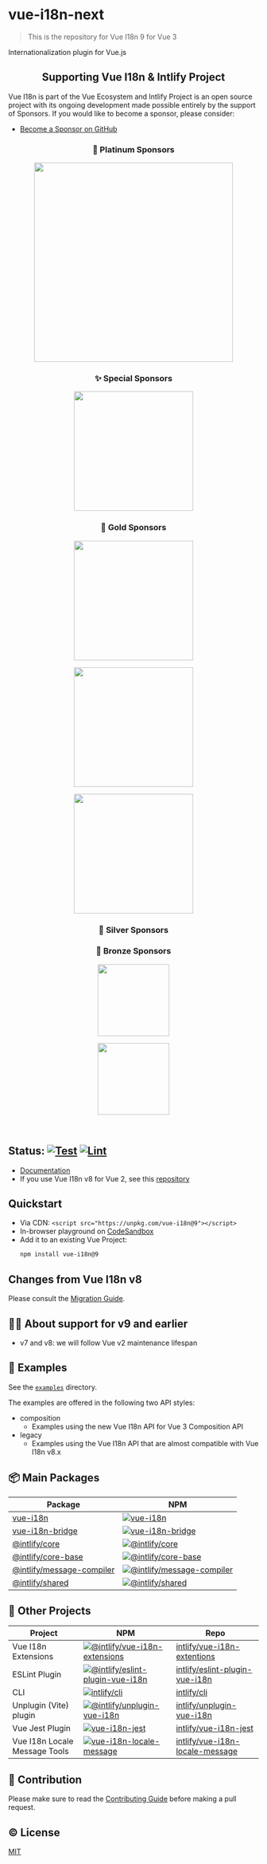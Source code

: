 # vue-i18n-next

> This is the repository for Vue I18n 9 for Vue 3

Internationalization plugin for Vue.js

<h2 align="center">Supporting Vue I18n & Intlify Project</h2>

Vue I18n is part of the Vue Ecosystem and Intlify Project is an open source project with its ongoing development made possible entirely by the support of Sponsors. If you would like to become a sponsor, please consider:

- [Become a Sponsor on GitHub](https://github.com/sponsors/kazupon)

<h3 align="center">🏅 Platinum Sponsors</h3>

<p align="center">
  <a href="https://zenarchitects.co.jp/" target="_blank">
    <img
      src="https://raw.githubusercontent.com/intlify/vue-i18n-next/master/docs/public/zenarchitects.png"
      width="400px"
    />
  </a>
</p>

<h3 align="center">✨ Special Sponsors</h3>

<p align="center">
  <a
    href="https://plaid.co.jp/"
    target="_blank">
    <img
      src="https://raw.githubusercontent.com/intlify/vue-i18n-next/master/docs/public/plaid.svg"
      width="240px"
    />
  </a>
</p>

<h3 align="center">🥇 Gold Sponsors</h3>

<p align="center">
  <a
    href="https://nuxtlabs.com/"
    target="_blank">
    <img
      src="https://raw.githubusercontent.com/intlify/vue-i18n-next/master/docs/public/nuxtlabs.svg"
      width="240px"
    />
  </a>
</p>
<p align="center">
  <a
    href="https://localazy.com/blog/how-to-localize-vuejs-app-with-vue-i18n-and-localazy?utm_source=kazupon&utm_medium=banner&utm_campaign=sponsorships_kazupon&utm_content=logo"
    target="_blank">
    <img
      src="https://raw.githubusercontent.com/intlify/vue-i18n-next/master/docs/public/localazy.svg"
      width="240px"
    />
  </a>
</p>
<p align="center">
  <a
    href="https://crowdin.com/teams/engineering?utm_source=vue-i18n.intlify.dev&utm_medium=referral"
    target="_blank">
    <img
      src="https://raw.githubusercontent.com/intlify/vue-i18n-next/master/docs/public/crowdin.svg"
      width="240px"
    />
  </a>
</p>

<h3 align="center">🥈 Silver Sponsors</h3>

<h3 align="center">🥉 Bronze Sponsors</h3>

<p align="center">
  <a href="https://www.vuemastery.com/" target="_blank">
    <img
      src="https://raw.githubusercontent.com/intlify/vue-i18n-next/master/docs/public/vuemastery.png"
      width="144px"
    />
  </a>
</p>

<p align="center">
  <a href="https://froggly.pl/" target="_blank">
    <img
      src="https://raw.githubusercontent.com/intlify/vue-i18n-next/master/docs/public/Froggly.svg"
      width="144px"
    />
  </a>
</p>

<br/>

## Status: [![Test](https://github.com/intlify/vue-i18n-next/actions/workflows/test.yml/badge.svg)](https://github.com/intlify/vue-i18n-next/actions/workflows/test.yml) [![Lint](https://github.com/intlify/vue-i18n-next/actions/workflows/lint.yml/badge.svg)](https://github.com/intlify/vue-i18n-next/actions/workflows/lint.yml)

- [Documentation](https://vue-i18n.intlify.dev/)
- If you use Vue I18n v8 for Vue 2, see this [repository](https://github.com/kazupon/vue-i18n)

## Quickstart

- Via CDN: `<script src="https://unpkg.com/vue-i18n@9"></script>`
- In-browser playground on [CodeSandbox](https://codesandbox.io/s/vue-i18n-9-template-h28c0)
- Add it to an existing Vue Project:
  ```bash
  npm install vue-i18n@9
  ```

## Changes from Vue I18n v8

Please consult the [Migration Guide](https://vue-i18n.intlify.dev/guide/migration/breaking.html).

## 🙋‍♂️ About support for v9 and earlier
- v7 and v8: we will follow Vue v2 maintenance lifespan

## 🍭 Examples

See the [`examples`](https://github.com/intlify/vue-i18n-next/tree/master/examples) directory.

The examples are offered in the following two API styles:

- composition
  - Examples using the new Vue I18n API for Vue 3 Composition API
- legacy
  - Examples using the Vue I18n API that are almost compatible with Vue I18n v8.x


## 📦 Main Packages

| Package | NPM |
| ------- | --- |
| [vue-i18n](packages/vue-i18n) | [![vue-i18n](https://img.shields.io/npm/v/vue-i18n.svg)](https://www.npmjs.com/package/vue-i18n)
| [vue-i18n-bridge](packages/vue-i18n-bridge) | [![vue-i18n-bridge](https://img.shields.io/npm/v/vue-i18n-bridge.svg)](https://www.npmjs.com/package/vue-i18n)
| [@intlify/core](packages/core) | [![@intlify/core](https://img.shields.io/npm/v/@intlify/core.svg)](https://www.npmjs.com/package/@intlify/core)
| [@intlify/core-base](packages/core-base) | [![@intlify/core-base](https://img.shields.io/npm/v/@intlify/core-base.svg)](https://www.npmjs.com/package/@intlify/core-base)
| [@intlify/message-compiler](packages/message-compiler) | [![@intlify/message-compiler](https://img.shields.io/npm/v/@intlify/message-compiler.svg)](https://www.npmjs.com/package/@intlify/message-compiler)
| [@intlify/shared](packages/shared) | [![@intlify/shared](https://img.shields.io/npm/v/@intlify/shared.svg)](https://www.npmjs.com/package/@intlify/shared)

## 🏃 Other Projects

| Project | NPM | Repo |
| ------- | --- | ---- |
| Vue I18n Extensions | [![@intlify/vue-i18n-extensions](https://img.shields.io/npm/v/@intlify/vue-i18n-extensions/next.svg)](https://www.npmjs.com/package/@intlify/vue-i18n-extensions) | [intlify/vue-i18n-extentions](https://github.com/intlify/vue-i18n-extensions)
| ESLint Plugin | [![@intlify/eslint-plugin-vue-i18n](https://img.shields.io/npm/v/@intlify/eslint-plugin-vue-i18n.svg)](https://www.npmjs.com/package/@intlify/eslint-plugin-vue-i18n) | [intlify/eslint-plugin-vue-i18n](https://github.com/intlify/eslint-plugin-vue-i18n)
| CLI | [![intlify/cli](https://img.shields.io/npm/v/@intlify/cli.svg)](https://www.npmjs.com/package/@intlify/cli) | [intlify/cli](https://github.com/intlify/cli)
| Unplugin (Vite) plugin | [![@intlify/unplugin-vue-i18n](https://img.shields.io/npm/v/@intlify/unplugin-vue-i18n.svg)](https://www.npmjs.com/package/@intlify/unplugin-vue-i18n) | [intlify/unplugin-vue-i18n](https://github.com/intlify/bundle-tools/tree/main/packages/unplugin-vue-i18n)
| Vue Jest Plugin | [![vue-i18n-jest](https://img.shields.io/npm/v/vue-i18n-jest.svg)](https://www.npmjs.com/package/vue-i18n-jest) | [intlify/vue-i18n-jest](https://github.com/intlify/vue-i18n-jest)
| Vue I18n Locale Message Tools | [![vue-i18n-locale-message](https://img.shields.io/npm/v/vue-i18n-locale-message.svg)](https://www.npmjs.com/package/vue-i18n-locale-message) | [intlify/vue-i18n-locale-message](https://github.com/intlify/vue-i18n-locale-message)

## 💪 Contribution

Please make sure to read the [Contributing Guide](https://github.com/intlify/vue-i18n-next/blob/master/.github/CONTRIBUTING.md) before making a pull request.

## ©️ License

[MIT](http://opensource.org/licenses/MIT)

